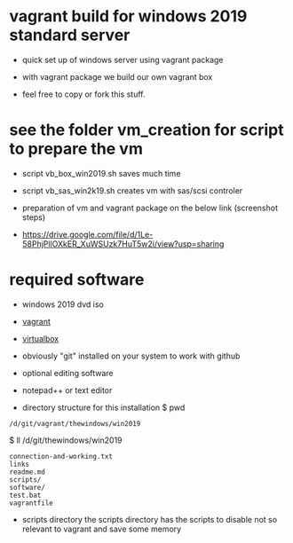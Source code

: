 # vagrant build for windows 2019 standard server
* quick set up of windows server using vagrant package
* with vagrant package we build our own vagrant box

* feel free to copy or fork this stuff. 

# see the folder vm_creation for script to prepare the vm 
* script vb_box_win2019.sh saves much time
* script vb_sas_win2k19.sh creates vm with sas/scsi controler

* preparation of vm and vagrant package on the below link (screenshot steps)
* https://drive.google.com/file/d/1Le-58PhjPllOXkER_XuWSUzk7HuT5w2i/view?usp=sharing

# required software
* windows 2019 dvd iso 
* [vagrant](https://www.vagrantup.com/downloads.html)
* [virtualbox](https://www.virtualbox.org/wiki/downloads)
* obviously "git" installed on your system to work with github
* optional editing software
* notepad++ or text editor

* directory structure for this installation
$ pwd
```
/d/git/vagrant/thewindows/win2019
```
$ ll /d/git/thewindows/win2019
```
connection-and-working.txt
links
readme.md
scripts/
software/
test.bat
vagrantfile
```
* scripts directory 
the scripts directory has the scripts to disable not so relevant to vagrant and save some memory

